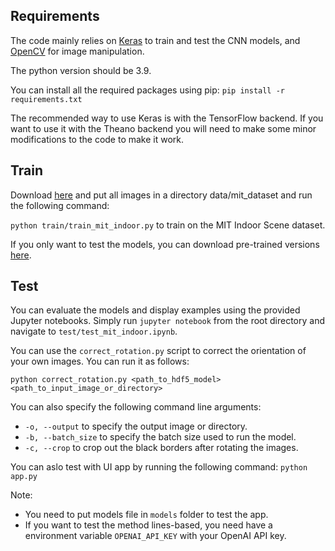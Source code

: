 ## Requirements
The code mainly relies on [Keras](https://keras.io/#installation) to train and test the CNN models, and [OpenCV](https://pypi.python.org/pypi/opencv-python) for image manipulation.

The python version should be 3.9.

You can install all the required packages using pip: `pip install -r requirements.txt`

The recommended way to use Keras is with the TensorFlow backend. If you want to use it with the Theano backend you will need to make some minor modifications to the code to make it work.

## Train

Download [here](https://www.kaggle.com/datasets/itsahmad/indoor-scenes-cvpr-2019) and put all images in a directory data/mit_dataset and run the following command:

`python train/train_mit_indoor.py` to train on the MIT Indoor Scene dataset.

If you only want to test the models, you can download pre-trained versions [here](https://drive.google.com/file/d/1zPgxnKAlgAx98MvJ0GJuY_bGFAqSr2Ir/view?usp=sharing).

## Test
You can evaluate the models and display examples using the provided Jupyter notebooks. Simply run `jupyter notebook` from the root directory and navigate to `test/test_mit_indoor.ipynb`.

You can use the `correct_rotation.py` script to correct the orientation of your own images. You can run it as follows:

`python correct_rotation.py <path_to_hdf5_model> <path_to_input_image_or_directory>`

You can also specify the following command line arguments:
- `-o, --output` to specify the output image or directory.
- `-b, --batch_size` to specify the batch size used to run the model.
- `-c, --crop` to crop out the black borders after rotating the images.


You can aslo test with UI app by running the following command: `python app.py`

Note: 
- You need to put models file in `models` folder to test the app.
- If you want to test the method lines-based, you need have a environment variable `OPENAI_API_KEY` with your OpenAI API key.
